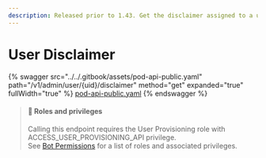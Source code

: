 ```yaml
---
description: Released prior to 1.43. Get the disclaimer assigned to a user.
---
```


# User Disclaimer

{% swagger src="../../.gitbook/assets/pod-api-public.yaml" path="/v1/admin/user/{uid}/disclaimer" method="get" expanded="true" fullWidth="true" %}
[pod-api-public.yaml](../../.gitbook/assets/pod-api-public.yaml)
{% endswagger %}

> #### 🚧 Roles and privileges
>
> Calling this endpoint requires the User Provisioning role with ACCESS\_USER\_PROVISIONING\_API privilege.\
> See [Bot Permissions](https://docs.developers.symphony.com/building-bots-on-symphony/configuration/bot-permissions) for a list of roles and associated privileges.
